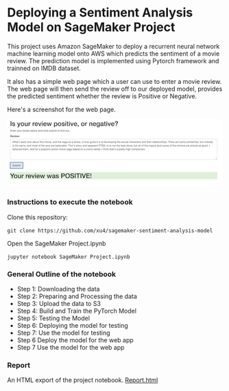 # Deploying a Sentiment Analysis Model on SageMaker Project

This project uses Amazon SageMaker to deploy a recurrent neural network machine learning model onto AWS which predicts the sentiment of a movie review. The prediction model is implemented using Pytorch framework and trainned on IMDB dataset.  

It also has a simple web page which a user can use to enter a movie review. The web page will then send the review off to our deployed model, provides the predicted sentiment whether the review  is Positive or Negative.

 Here's a screenshot for the web page.


![Positive Review](PositiveReview.png)


### Instructions to execute the notebook

Clone this repository:

```
git clone https://github.com/xu4/sagemaker-sentiment-analysis-model
```

Open the SageMaker Project.ipynb

```
jupyter notebook SageMaker Project.ipynb
```



### General Outline of the notebook
* Step 1: Downloading the data
* Step 2: Preparing and Processing the data
* Step 3: Upload the data to S3
* Step 4: Build and Train the PyTorch Model
* Step 5: Testing the Model
* Step 6: Deploying the model for testing
* Step 7: Use the model for testing
* Step 6 Deploy the model for the web app
* Step 7 Use the model for the web app


### Report
An HTML export of the project notebook. [Report.html](report.html) 
